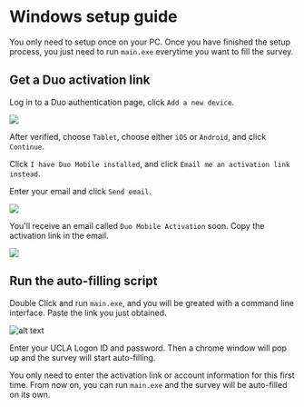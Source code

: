 # Windows setup guide
You only need to setup once on your PC. Once you have finished the setup process, you just need to run `main.exe` everytime you want to fill the survey.

## Get a Duo activation link

Log in to a Duo authentication page, click  `Add a new device`.

![](https://s3.us-west-2.amazonaws.com/secure.notion-static.com/32e0cc06-1e92-4cc4-8ac1-522595989727/Screen_Shot_2022-04-12_at_7.19.26_AM.png?X-Amz-Algorithm=AWS4-HMAC-SHA256&X-Amz-Content-Sha256=UNSIGNED-PAYLOAD&X-Amz-Credential=AKIAT73L2G45EIPT3X45%2F20220412%2Fus-west-2%2Fs3%2Faws4_request&X-Amz-Date=20220412T141937Z&X-Amz-Expires=86400&X-Amz-Signature=93448629bb7a0f673df36bb6160a4575b7c1ed4cef3a6c58f5ad086dd89a622e&X-Amz-SignedHeaders=host&response-content-disposition=filename%20%3D%22Screen%2520Shot%25202022-04-12%2520at%25207.19.26%2520AM.png%22&x-id=GetObject)

After verified, choose  `Tablet`, choose either  `iOS`  or  `Android`, and click  `Continue`. 

Click  `I have Duo Mobile installed`, and click  `Email me an activation link instead`. 

Enter your email and click `Send email`.

![](https://s3.us-west-2.amazonaws.com/secure.notion-static.com/f965ce1f-f081-4565-9a71-6deff3d40355/Screen_Shot_2022-04-12_at_7.22.24_AM.png?X-Amz-Algorithm=AWS4-HMAC-SHA256&X-Amz-Content-Sha256=UNSIGNED-PAYLOAD&X-Amz-Credential=AKIAT73L2G45EIPT3X45%2F20220412%2Fus-west-2%2Fs3%2Faws4_request&X-Amz-Date=20220412T142231Z&X-Amz-Expires=86400&X-Amz-Signature=10259f768c5cd2902cc92d3762facda63b92f34fa8a52ddefa2d7e521b0b3c6a&X-Amz-SignedHeaders=host&response-content-disposition=filename%20%3D%22Screen%2520Shot%25202022-04-12%2520at%25207.22.24%2520AM.png%22&x-id=GetObject)

You'll receive an email called `Duo Mobile Activation` soon. Copy the activation link in the email.

![](https://s3.us-west-2.amazonaws.com/secure.notion-static.com/bb75c03f-78fe-4d54-8135-74d7c21590f4/Screen_Shot_2022-04-12_at_7.24.31_AM.png?X-Amz-Algorithm=AWS4-HMAC-SHA256&X-Amz-Content-Sha256=UNSIGNED-PAYLOAD&X-Amz-Credential=AKIAT73L2G45EIPT3X45%2F20220412%2Fus-west-2%2Fs3%2Faws4_request&X-Amz-Date=20220412T142519Z&X-Amz-Expires=86400&X-Amz-Signature=9caa26f99dd94cdeed0c7105ea6076d24956d15a32902bcd98c2297e16cbb11d&X-Amz-SignedHeaders=host&response-content-disposition=filename%20%3D%22Screen%2520Shot%25202022-04-12%2520at%25207.24.31%2520AM.png%22&x-id=GetObject)

## Run the auto-filling script
Double Click and run `main.exe`, and you will be greated with a command line interface. Paste the link you just obtained.

![alt text](https://github.com/MubaiHua/ucla-cat/blob/main/images/win_exe.png?raw=true)

Enter your UCLA Logon ID and password. Then a chrome window will pop up and the survey will start auto-filling.

You only need to enter the activation link or account information for this first time. From now on, you can run `main.exe` and the survey will be auto-filled on its own.